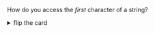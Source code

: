 How do you access the _first_ character of a string?

<details>
<summary>flip the card</summary>
<br>

```js
'use strict';

let threeLetters = 'abc';

// the first character is at index 0
let first = threeLetters[0];

console.log(first);
```

</details>
